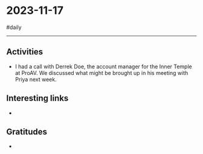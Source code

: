 # 2023-11-17

#daily

---

## Activities

- I had a call with Derrek Doe, the account manager for the Inner Temple at ProAV. We discussed what might be brought up in his meeting with Priya next week. 

## Interesting links

- 

## Gratitudes

- 